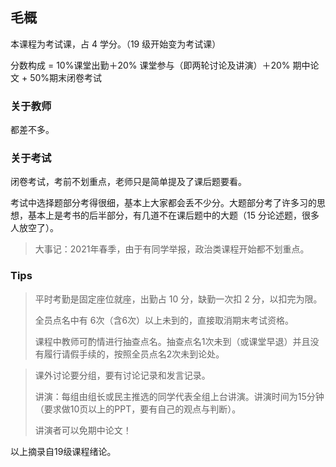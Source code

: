 ## 毛概

本课程为考试课，占 4 学分。（19 级开始变为考试课）

分数构成 = 10%课堂出勤＋20% 课堂参与（即两轮讨论及讲演）＋20% 期中论文 + 50%期末闭卷考试

### 关于教师

都差不多。

### 关于考试

闭卷考试，考前不划重点，老师只是简单提及了课后题要看。

考试中选择题部分考得很细，基本上大家都会丢不少分。大题部分考了许多习的思想，基本上是考书的后半部分，有几道不在课后题中的大题（15 分论述题，很多人放空了）。

> 大事记：2021年春季，由于有同学举报，政治类课程开始都不划重点。

### Tips

> 平时考勤是固定座位就座，出勤占 10 分，缺勤一次扣 2 分，以扣完为限。
>
> 全员点名中有 6次（含6次）以上未到的，直接取消期末考试资格。
>
> 课程中教师可酌情进行抽查点名。抽查点名1次未到（或课堂早退）并且没有履行请假手续的，按照全员点名2次未到论处。

> 课外讨论要分组，要有讨论记录和发言记录。
>
> 讲演：每组由组长或民主推选的同学代表全组上台讲演。讲演时间为15分钟（要求做10页以上的PPT，要有自己的观点与判断）。
>
> 讲演者可以免期中论文！

以上摘录自19级课程绪论。
